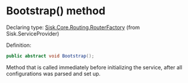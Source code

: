 <!--

Copyrights 2023 Sisk Framework - CypherPotato
Published under MIT license

!!! DO NOT EDIT THIS FILE !!!
This file was generated by a tool in the Sisk package. To edit the information in this documentation,
edit the XML documentation present in the Sisk source code.

-->


# Bootstrap() method

Declaring type: [Sisk.Core.Routing.RouterFactory](/spec/Sisk.Core.Routing.RouterFactory.md) (from Sisk.ServiceProvider)


Definition:

```cs
public abstract void Bootstrap();
```

Method that is called immediately before initializing the service, after all configurations was parsed and set up.

